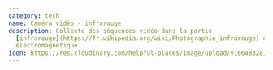 ```yaml
---
category: tech
name: Caméra vidéo - infrarouge
description: Collecte des séquences vidéo dans la partie
  [infrarouge](https://fr.wikipedia.org/wiki/Photographie_infrarouge) du spectre
  électromagnétique.
icon: https://res.cloudinary.com/helpful-places/image/upload/v1664832812/dtpr-icons/tech/video_ju8ukn.svg
---
```

